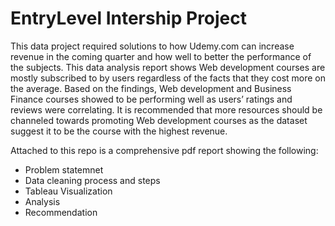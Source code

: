 # EntryLevel Intership Project
This data project required solutions to how Udemy.com can increase revenue in the coming quarter and how well to better the performance of the subjects.
This data analysis report shows Web development courses are mostly subscribed to by users regardless of the facts that they cost more on the average.
Based on the findings, Web development and Business Finance courses showed to be performing well as users’ ratings and reviews were correlating.
It is recommended that more resources should be channeled towards promoting Web development courses as the dataset suggest it to be the course with the highest revenue.

Attached to this repo is a comprehensive pdf report showing the following:

- Problem statemnet
- Data cleaning process and steps
- Tableau  Visualization
- Analysis
- Recommendation
